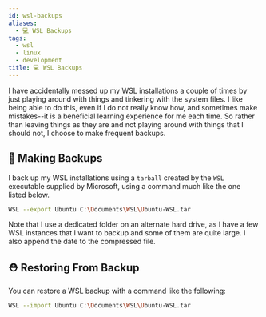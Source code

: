 ```yaml
---
id: wsl-backups
aliases:
  - 💻 WSL Backups
tags:
  - wsl
  - linux
  - development
title: 💻 WSL Backups
---
```


I have accidentally messed up my WSL installations a couple of times by just playing around with things and tinkering with the system files. I like being able to do this, even if I do not really know how, and sometimes make mistakes--it is a beneficial learning experience for me each time. So rather than leaving things as they are and not playing around with things that I should not, I choose to make frequent backups.

## 🚒 Making Backups

I back up my WSL installations using a `tarball` created by the `WSL` executable supplied by Microsoft, using a command much like the one listed below.

```bash
WSL --export Ubuntu C:\Documents\WSL\Ubuntu-WSL.tar
```

Note that I use a dedicated folder on an alternate hard drive, as I have a few WSL instances that I want to backup and some of them are quite large. I also append the date to the compressed file.

## ⛑ Restoring From Backup

You can restore a WSL backup with a command like the following:

```bash
WSL --import Ubuntu C:\Documents\WSL\Ubuntu-WSL.tar

```
